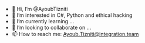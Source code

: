 - 👋 Hi, I’m @AyoubTizniti
- 👀 I’m interested in C#, Python and ethical hacking
- 🌱 I’m currently learning ...
- 💞️ I’m looking to collaborate on ...
- 📫 How to reach me: Ayoub.Tizniti@integration.team

<!---
AyoubTizniti/AyoubTizniti is a ✨ special ✨ repository because its `README.md` (this file) appears on your GitHub profile.
You can click the Preview link to take a look at your changes.
--->
